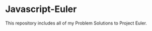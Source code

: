 Javascript-Euler
================
This repository includes all of my Problem Solutions to Project Euler.
